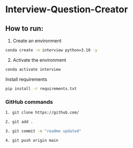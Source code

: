 # Interview-Question-Creator



## How to run:

1. Create an environment

```bash
conda create -n interview python=3.10 -y

```

2. Activate the environment

```bash
conda activate interview
```

Install requirements

```bash
pip install -r requirements.txt
```




### GitHub commands

```bash
1. git clone https://github.com/

2. git add .

3. git commit -m "readme updated"

4. git push origin main

```
